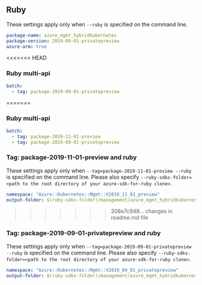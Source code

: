 
## Ruby

These settings apply only when `--ruby` is specified on the command line.

```yaml
package-name: azure_mgmt_hybridkubernetes
package-version: 2019-09-01-privatepreview
azure-arm: true
```

<<<<<<< HEAD
  ### Ruby multi-api

``` yaml $(ruby) && $(multiapi)
batch:
  - tag: package-2019-09-01-privatepreview
```

=======
### Ruby multi-api

``` yaml $(ruby) && $(multiapi)
batch:
  - tag: package-2019-11-01-preview
  - tag: package-2019-09-01-privatepreview
```

### Tag: package-2019-11-01-preview and ruby

These settings apply only when `--tag=package-2019-11-01-preview --ruby` is specified on the command line.
Please also specify `--ruby-sdks-folder=<path to the root directory of your azure-sdk-for-ruby clone>`.

```yaml $(tag) == 'package-2019-11-01-preview' && $(ruby)
namespace: "Azure::Kubernetes::Mgmt::V2019_11_01_preview"
output-folder: $(ruby-sdks-folder)/management/azure_mgmt_hybridkubernetes/lib
```
>>>>>>> 308e7c948... changes in readme.md file

### Tag: package-2019-09-01-privatepreview and ruby

These settings apply only when `--tag=package-2019-09-01-privatepreview --ruby` is specified on the command line.
Please also specify `--ruby-sdks-folder=<path to the root directory of your azure-sdk-for-ruby clone>`.

```yaml $(tag) == 'package-2019-09-01-privatepreview' && $(ruby)
namespace: "Azure::Kubernetes::Mgmt::V2019_09_01_privatepreview"
output-folder: $(ruby-sdks-folder)/management/azure_mgmt_hybridkubernetes/lib
```

